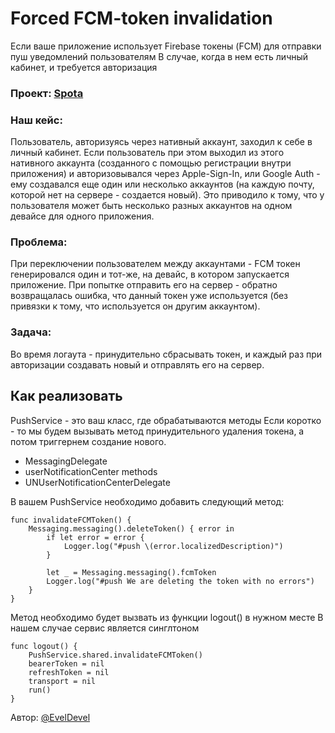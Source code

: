 # Forced FCM-token invalidation

Если ваше приложение использует Firebase токены (FCM) для отправки пуш уведомлений пользователям
В случае, когда в нем есть личный кабинет, и требуется авторизация

### Проект: [Spota](https://apps.apple.com/ru/app/spota-app/id1534762445)

### Наш кейс: 
Пользователь, авторизуясь через нативный аккаунт, заходил к себе в личный кабинет. Если пользователь при этом выходил из этого нативного аккаунта (созданного с помощью регистрации внутри приложения) и авторизовывался через Apple-Sign-In, или Google Auth - ему создавался еще один или несколько аккаунтов (на каждую почту, которой нет на сервере - создается новый). Это приводило к тому, что у пользователя может быть несколько разных аккаунтов на одном девайсе для одного приложения. 

### Проблема: 
При переключении пользователем между аккаунтами - FCM токен генерировался один и тот-же, на девайс, в котором запускается приложение. При попытке отправить его на сервер - обратно возвращалась ошибка, что данный токен уже используется (без привязки к тому, что используется он другим аккаунтом). 

### Задача: 
Во время логаута - принудительно сбрасывать токен, и каждый раз при авторизации создавать новый и отправлять его на сервер.


## Как реализовать 
PushService - это ваш класс, где обрабатываются методы
Если коротко - то мы будем вызывать метод принудительного удаления токена, а потом триггернем создание нового.

- MessagingDelegate
- userNotificationCenter methods
- UNUserNotificationCenterDelegate

В вашем PushService необходимо добавить следующий метод:

```shell
func invalidateFCMToken() {
    Messaging.messaging().deleteToken() { error in
        if let error = error {
            Logger.log("#push \(error.localizedDescription)")
        }

        let _ = Messaging.messaging().fcmToken
        Logger.log("#push We are deleting the token with no errors")
    }
}
```

Метод необходимо будет вызвать из функции logout() в нужном месте
В нашем случае сервис является синглтоном
 
```shell
func logout() {
    PushService.shared.invalidateFCMToken()
    bearerToken = nil
    refreshToken = nil
    transport = nil
    run()
}
```

<div style={{textAlign:"right"}}>Автор: <a href="https://github.com/EvelDevel">@EvelDevel</a></div>
